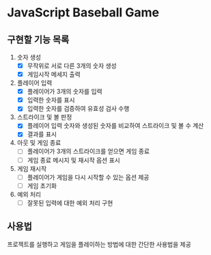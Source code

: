 # JavaScript Baseball Game

## 구현할 기능 목록

1. 숫자 생성
   - [x] 무작위로 서로 다른 3개의 숫자 생성
   - [x] 게임시작 메세지 출력

2. 플레이어 입력
   - [x] 플레이어가 3개의 숫자를 입력
   - [x] 입력한 숫자를 표시
   - [x] 입력한 숫자를 검증하여 유효성 검사 수행

3. 스트라이크 및 볼 판정
   - [x] 플레이어 입력 숫자와 생성된 숫자를 비교하여 스트라이크 및 볼 수 계산
   - [x] 결과를 표시

4. 아웃 및 게임 종료
   - [ ] 플레이어가 3개의 스트라이크를 얻으면 게임 종료
   - [ ] 게임 종료 메시지 및 재시작 옵션 표시

5. 게임 재시작
   - [ ] 플레이어가 게임을 다시 시작할 수 있는 옵션 제공
   - [ ] 게임 초기화

6. 예외 처리
   - [ ] 잘못된 입력에 대한 예외 처리 구현

## 사용법
프로젝트를 실행하고 게임을 플레이하는 방법에 대한 간단한 사용법을 제공
